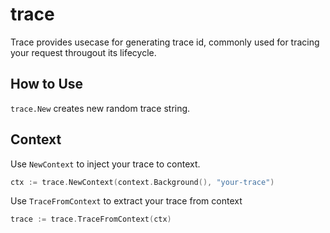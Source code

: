 # trace

Trace provides usecase for generating trace id, commonly used for tracing your request througout its lifecycle.

## How to Use

`trace.New` creates new random trace string.

## Context

Use `NewContext` to inject your trace to context.

```go
ctx := trace.NewContext(context.Background(), "your-trace")
```

Use `TraceFromContext` to extract your trace from context

```go
trace := trace.TraceFromContext(ctx)
```
